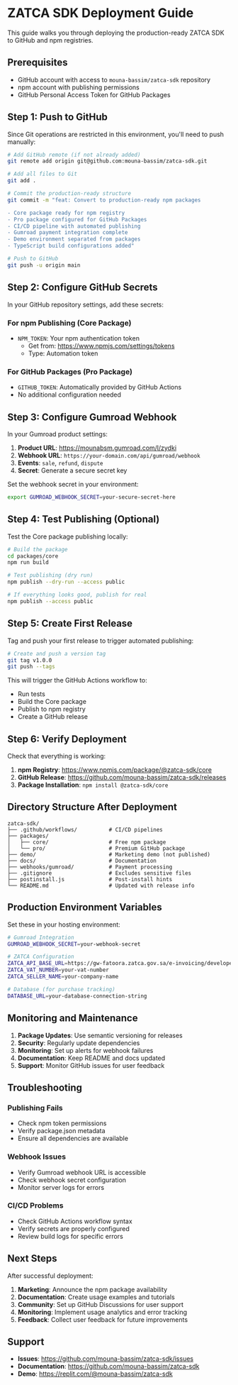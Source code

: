 # ZATCA SDK Deployment Guide

This guide walks you through deploying the production-ready ZATCA SDK to GitHub and npm registries.

## Prerequisites

- GitHub account with access to `mouna-bassim/zatca-sdk` repository
- npm account with publishing permissions
- GitHub Personal Access Token for GitHub Packages

## Step 1: Push to GitHub

Since Git operations are restricted in this environment, you'll need to push manually:

```bash
# Add GitHub remote (if not already added)
git remote add origin git@github.com:mouna-bassim/zatca-sdk.git

# Add all files to Git
git add .

# Commit the production-ready structure
git commit -m "feat: Convert to production-ready npm packages

- Core package ready for npm registry
- Pro package configured for GitHub Packages  
- CI/CD pipeline with automated publishing
- Gumroad payment integration complete
- Demo environment separated from packages
- TypeScript build configurations added"

# Push to GitHub
git push -u origin main
```

## Step 2: Configure GitHub Secrets

In your GitHub repository settings, add these secrets:

### For npm Publishing (Core Package)
- `NPM_TOKEN`: Your npm authentication token
  - Get from: https://www.npmjs.com/settings/tokens
  - Type: Automation token

### For GitHub Packages (Pro Package)
- `GITHUB_TOKEN`: Automatically provided by GitHub Actions
- No additional configuration needed

## Step 3: Configure Gumroad Webhook

In your Gumroad product settings:

1. **Product URL**: https://mounabsm.gumroad.com/l/zydki
2. **Webhook URL**: `https://your-domain.com/api/gumroad/webhook`
3. **Events**: `sale`, `refund`, `dispute`
4. **Secret**: Generate a secure secret key

Set the webhook secret in your environment:
```bash
export GUMROAD_WEBHOOK_SECRET=your-secure-secret-here
```

## Step 4: Test Publishing (Optional)

Test the Core package publishing locally:

```bash
# Build the package
cd packages/core
npm run build

# Test publishing (dry run)
npm publish --dry-run --access public

# If everything looks good, publish for real
npm publish --access public
```

## Step 5: Create First Release

Tag and push your first release to trigger automated publishing:

```bash
# Create and push a version tag
git tag v1.0.0
git push --tags
```

This will trigger the GitHub Actions workflow to:
- Run tests
- Build the Core package
- Publish to npm registry
- Create a GitHub release

## Step 6: Verify Deployment

Check that everything is working:

1. **npm Registry**: https://www.npmjs.com/package/@zatca-sdk/core
2. **GitHub Release**: https://github.com/mouna-bassim/zatca-sdk/releases
3. **Package Installation**: `npm install @zatca-sdk/core`

## Directory Structure After Deployment

```
zatca-sdk/
├── .github/workflows/          # CI/CD pipelines
├── packages/
│   ├── core/                   # Free npm package
│   └── pro/                    # Premium GitHub package  
├── demo/                       # Marketing demo (not published)
├── docs/                       # Documentation
├── webhooks/gumroad/           # Payment processing
├── .gitignore                  # Excludes sensitive files
├── postinstall.js              # Post-install hints
└── README.md                   # Updated with release info
```

## Production Environment Variables

Set these in your hosting environment:

```bash
# Gumroad Integration
GUMROAD_WEBHOOK_SECRET=your-webhook-secret

# ZATCA Configuration  
ZATCA_API_BASE_URL=https://gw-fatoora.zatca.gov.sa/e-invoicing/developer-portal
ZATCA_VAT_NUMBER=your-vat-number
ZATCA_SELLER_NAME=your-company-name

# Database (for purchase tracking)
DATABASE_URL=your-database-connection-string
```

## Monitoring and Maintenance

1. **Package Updates**: Use semantic versioning for releases
2. **Security**: Regularly update dependencies
3. **Monitoring**: Set up alerts for webhook failures
4. **Documentation**: Keep README and docs updated
5. **Support**: Monitor GitHub issues for user feedback

## Troubleshooting

### Publishing Fails
- Check npm token permissions
- Verify package.json metadata
- Ensure all dependencies are available

### Webhook Issues  
- Verify Gumroad webhook URL is accessible
- Check webhook secret configuration
- Monitor server logs for errors

### CI/CD Problems
- Check GitHub Actions workflow syntax
- Verify secrets are properly configured
- Review build logs for specific errors

## Next Steps

After successful deployment:

1. **Marketing**: Announce the npm package availability
2. **Documentation**: Create usage examples and tutorials  
3. **Community**: Set up GitHub Discussions for user support
4. **Monitoring**: Implement usage analytics and error tracking
5. **Feedback**: Collect user feedback for future improvements

## Support

- **Issues**: https://github.com/mouna-bassim/zatca-sdk/issues
- **Documentation**: https://github.com/mouna-bassim/zatca-sdk
- **Demo**: https://replit.com/@mouna-bassim/zatca-sdk